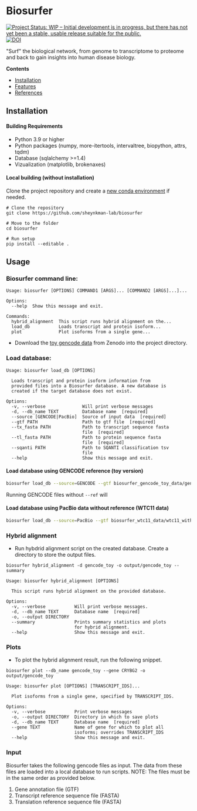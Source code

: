 
# Biosurfer

[![Project Status: WIP – Initial development is in progress, but there has not yet been a stable, usable release suitable for the public.](https://www.repostatus.org/badges/latest/wip.svg)](https://www.repostatus.org/#wip)  [![DOI](https://zenodo.org/badge/DOI/10.5281/zenodo.7182809.svg)](https://doi.org/10.5281/zenodo.7182809)



"Surf" the biological network, from genome to transcriptome to proteome and back to gain insights into human disease biology.

**Contents**

- [Installation](#installation)
- [Features](#features)
- [References](#references)

## Installation
 

#### Building Requirements

* Python 3.9 or higher 
* Python packages (numpy, more-itertools, intervaltree, biopython, attrs, tqdm)
* Database (sqlalchemy >=1.4)
* Vizualization (matplotlib, brokenaxes)

#### Local building (without installation)


Clone the project repository and create a [new conda environment](https://conda.io/projects/conda/en/latest/user-guide/tasks/manage-environments.html#creating-an-environment-with-commands) if needed.

```
# Clone the repository
git clone https://github.com/sheynkman-lab/biosurfer
    
# Move to the folder
cd biosurfer
    
# Run setup 
pip install --editable .
``` 

## Usage

### Biosurfer command line:
```
Usage: biosurfer [OPTIONS] COMMAND1 [ARGS]... [COMMAND2 [ARGS]...]...
          
Options:
  --help  Show this message and exit.

Commands:
  hybrid_alignment  This script runs hybrid alignment on the...
  load_db           Loads transcript and protein isoform...
  plot              Plot isoforms from a single gene...
```
* Download the [toy gencode data](https://zenodo.org/record/7182809) from Zenodo into the project directory.

### Load database:

```
Usage: biosurfer load_db [OPTIONS]

  Loads transcript and protein isoform information from
  provided files into a Biosurfer database. A new database is
  created if the target database does not exist.

Options:
  -v, --verbose              Will print verbose messages
  -d, --db_name TEXT         Database name  [required]
  --source [GENCODE|PacBio]  Source of input data  [required]
  --gtf PATH                 Path to gtf file  [required]
  --tx_fasta PATH            Path to transcript sequence fasta
                             file  [required]
  --tl_fasta PATH            Path to protein sequence fasta
                             file  [required]
  --sqanti PATH              Path to SQANTI classification tsv
                             file
  --help                     Show this message and exit.
```

 #### Load database using GENCODE reference (toy version) 
 
```bash
biosurfer load_db --source=GENCODE --gtf biosurfer_gencode_toy_data/gencode.v38.toy.gtf --tx_fasta biosurfer_gencode_toy_data/gencode.v38.toy.transcripts.fa --tl_fasta biosurfer_gencode_toy_data/gencode.v38.toy.translations.fa --db_name gencode_toy
``` 
Running GENCODE files without ```--ref``` will 
 #### Load database using PacBio data without reference (WTC11 data)
 
```bash
biosurfer load_db --source=PacBio --gtf biosurfer_wtc11_data/wtc11_with_cds.gtf --tx_fasta biosurfer_wtc11_data/wtc11_corrected.fasta  --tl_fasta biosurfer_wtc11_data/wtc11_orf_refined.fasta --sqanti biosurfer_wtc11_data/wtc11_classification.txt --db_name wtc11_db
``` 

### Hybrid alignment
* Run hybdrid alignment script on the created database. Create a directory to store the output files.

```shell
biosurfer hybrid_alignment -d gencode_toy -o output/gencode_toy --summary
```

```
Usage: biosurfer hybrid_alignment [OPTIONS]

  This script runs hybrid alignment on the provided database.

Options:
  -v, --verbose           Will print verbose messages.
  -d, --db_name TEXT      Database name  [required]
  -o, --output DIRECTORY
  --summary               Prints summary statistics and plots
                          for hybrid alignment.
  --help                  Show this message and exit.
```

### Plots
* To plot the hybrid alignment result, run the following snippet.

```shell
biosurfer plot --db_name gencode_toy --gene CRYBG2 -o output/gencode_toy
```

```
Usage: biosurfer plot [OPTIONS] [TRANSCRIPT_IDS]...

  Plot isoforms from a single gene, specified by TRANSCRIPT_IDS.

Options:
  -v, --verbose           Print verbose messages
  -o, --output DIRECTORY  Directory in which to save plots
  -d, --db_name TEXT      Database name  [required]
  --gene TEXT             Name of gene for which to plot all
                          isoforms; overrides TRANSCRIPT_IDS
  --help                  Show this message and exit.
```

### Input

Biosurfer takes the following gencode files as input. The data from these files are loaded into a local database to run scripts.
NOTE: The files must be in the same order as provided below.
1. Gene annotation file (GTF)
2. Transcript reference sequence file (FASTA)
3. Translation reference sequence file (FASTA)

